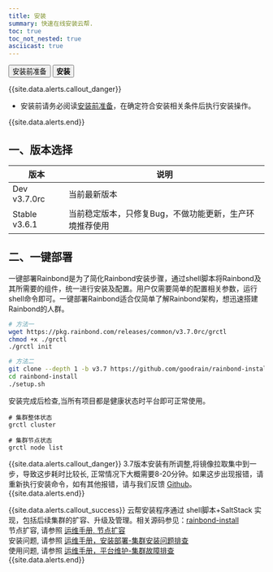 ```yaml
---
title: 安装
summary: 快速在线安装云帮.
toc: true
toc_not_nested: true
asciicast: true
---
```


<div class="filters filters-big clearfix">
    <a href="before-installation.html"><button class="filter-button ">安装前准备</button></a>
    <a href="online-installation.html"><button class="filter-button current"><strong>安装</strong></button></a>
</div>

{{site.data.alerts.callout_danger}}

- 安装前请务必阅读[安装前准备](before-installation.html)，在确定符合安装相关条件后执行安装操作。

{{site.data.alerts.end}}

## 一、版本选择

| 版本|说明|
|--------|---------|
|Dev v3.7.0rc|当前最新版本|
|Stable v3.6.1|当前稳定版本，只修复Bug，不做功能更新，生产环境推荐使用|


## 二、一键部署

一键部署Rainbond是为了简化Rainbond安装步骤，通过shell脚本将Rainbond及其所需要的组件，统一进行安装及配置。用户仅需要简单的配置相关参数，运行shell命令即可。一键部署Rainbond适合仅简单了解Rainbond架构，想迅速搭建Rainbond的人群。

```bash
# 方法一
wget https://pkg.rainbond.com/releases/common/v3.7.0rc/grctl
chmod +x ./grctl
./grctl init

# 方法二
git clone --depth 1 -b v3.7 https://github.com/goodrain/rainbond-install.git
cd rainbond-install
./setup.sh
```
安装完成后检查,当所有项目都是健康状态时平台即可正常使用。

```
# 集群整体状态
grctl cluster

# 集群节点状态
grctl node list
```

<!--
## 三、分步部署

分步部署Rainbond是分组件一步一步的安装Rainbond及所需组件，用户可以定制相关的安装。分步部署Rainbond适合非常了解Rainbond架构，需要定制部署Rainbond的人群。

具体安装流程请参考[分步部署](../operation-manual/install/step/part-salt.html)

## 四、离线部署

离线安装具体流程请参考[离线部署](../operation-manual/install/offline/setup.html)


## 五、源码部署

从源码安装具体流程请参考[源码部署](../operation-manual/install/source/setup.html)
-->

{{site.data.alerts.callout_danger}}
3.7版本安装有所调整,将镜像拉取集中到一步，导致这步耗时比较长, 正常情况下大概需要8-20分钟。如果这步出现报错，请重新执行安装命令，如有其他报错，请与我们反馈 [Github](https://github.com/goodrain/rainbond-install/issues/new?template=install-error-report.md)。
{{site.data.alerts.end}}

{{site.data.alerts.callout_success}}
云帮安装程序通过 shell脚本+SaltStack 实现，包括后续集群的扩容、升级及管理。相关源码参见：[rainbond-install](https://github.com/goodrain/rainbond-install)  
节点扩容, 请参照 [运维手册, 节点扩容](../operation-manual/cluster-management/add-compute-node.html)  
安装问题, 请参照 [运维手册，安装部署-集群安装问题排查](../operation-manual/trouble-shooting/install-issue.html)   
使用问题, 请参照 [运维手册，平台维护-集群故障排查](../operation-manual/trouble-shooting/issue.html)  
{{site.data.alerts.end}}
